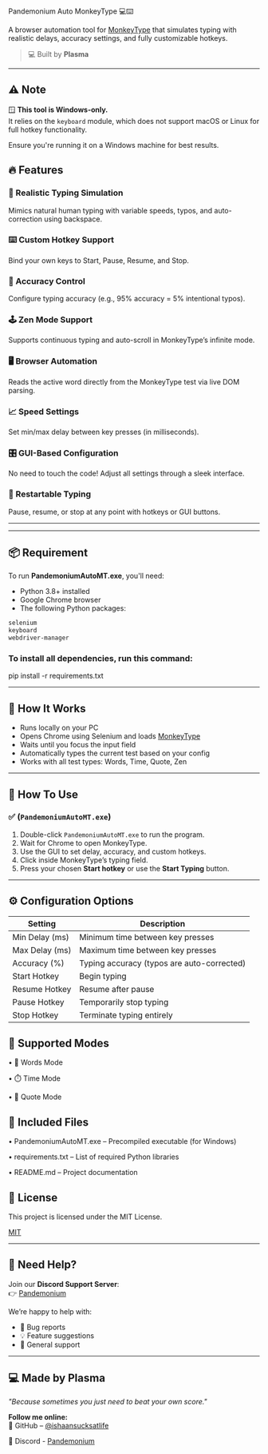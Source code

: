 Pandemonium Auto MonkeyType 💻⌨️
 
A browser automation tool for [MonkeyType](https://monkeytype.com) that simulates typing with realistic delays, accuracy settings, and fully customizable hotkeys.

> 💻 Built by **Plasma**

------

## ⚠️ Note

🪟 **This tool is Windows-only.**  
It relies on the `keyboard` module, which does not support macOS or Linux for full hotkey functionality.  

Ensure you're running it on a Windows machine for best results.

## 🔥 Features

### 🧠 Realistic Typing Simulation  
Mimics natural human typing with variable speeds, typos, and auto-correction using backspace.

### ⌨️ Custom Hotkey Support  
Bind your own keys to Start, Pause, Resume, and Stop.

### 🎯 Accuracy Control  
Configure typing accuracy (e.g., 95% accuracy = 5% intentional typos).

### 🕹️ Zen Mode Support  
Supports continuous typing and auto-scroll in MonkeyType’s infinite mode.

### 🖥️ Browser Automation  
Reads the active word directly from the MonkeyType test via live DOM parsing.

### 📈 Speed Settings  
Set min/max delay between key presses (in milliseconds).

### 🎛️ GUI-Based Configuration  
No need to touch the code! Adjust all settings through a sleek interface.

### 🔄 Restartable Typing  
Pause, resume, or stop at any point with hotkeys or GUI buttons.

---

---

## 📦 Requirement 

To run **PandemoniumAutoMT.exe**, you'll need:

- Python 3.8+ installed
- Google Chrome browser
- The following Python packages:

```txt
selenium
keyboard
webdriver-manager

```

### To install all dependencies, run this command:
pip install -r requirements.txt

---
## 🚀 How It Works

- Runs locally on your PC
- Opens Chrome using Selenium and loads [MonkeyType](https://monkeytype.com)
- Waits until you focus the input field
- Automatically types the current test based on your config
- Works with all test types: Words, Time, Quote, Zen

---
## 🧪 How To Use

### ✅ (`PandemoniumAutoMT.exe`)

1. Double-click `PandemoniumAutoMT.exe` to run the program.
2. Wait for Chrome to open MonkeyType.
3. Use the GUI to set delay, accuracy, and custom hotkeys.
4. Click inside MonkeyType’s typing field.
5. Press your chosen **Start hotkey** or use the **Start Typing** button.

---
## ⚙️ Configuration Options

| Setting        | Description                                |
| -------------- | ------------------------------------------ |
| Min Delay (ms) | Minimum time between key presses           |
| Max Delay (ms) | Maximum time between key presses           |
| Accuracy (%)   | Typing accuracy (typos are auto-corrected) |
| Start Hotkey   | Begin typing                               |
| Resume Hotkey  | Resume after pause                         |
| Pause Hotkey   | Temporarily stop typing                    |
| Stop Hotkey    | Terminate typing entirely                  |

## 🧩 Supported Modes
• 📝 Words Mode

• ⏱️ Time Mode

• 📖 Quote Mode
## 📁 Included Files

• PandemoniumAutoMT.exe – Precompiled executable (for Windows)

• requirements.txt – List of required Python libraries

• README.md – Project documentation
## 📄 License
This project is licensed under the MIT License.

[MIT](https://choosealicense.com/licenses/mit/)

---

## 💬 Need Help?

Join our **Discord Support Server**:  
👉 [Pandemonium](https://discord.com/invite/HazvsVHxyE)

We’re happy to help with:

- 🐛 Bug reports  
- 💡 Feature suggestions  
- 🙋 General support

---

## 💻 Made by Plasma

_"Because sometimes you just need to beat your own score."_

**Follow me online:**  
🔗 GitHub – [@ishaansucksatlife](https://github.com/ishaansucksatlife)

📱 Discord - [Pandemonium](https://discord.com/invite/HazvsVHxyE)
